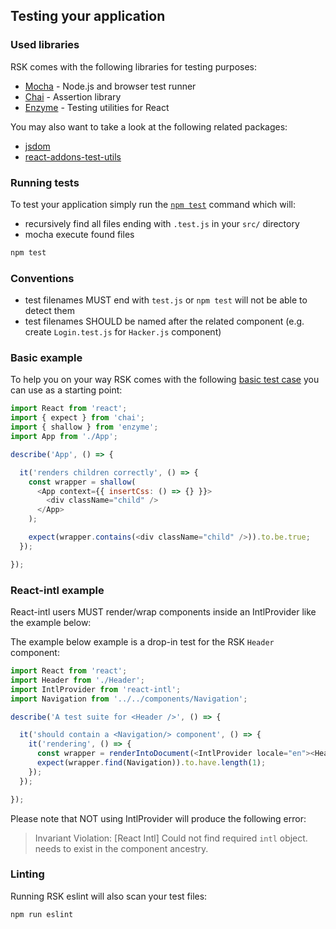 ## Testing your application

### Used libraries

RSK comes with the following libraries for testing purposes:

- [Mocha](https://mochajs.org/) - Node.js and browser test runner
- [Chai](http://chaijs.com/) - Assertion library
- [Enzyme](https://github.com/airbnb/enzyme) - Testing utilities for React

You may also want to take a look at the following related packages:

- [jsdom](https://github.com/tmpvar/jsdom)
- [react-addons-test-utils](https://www.npmjs.com/package/react-addons-test-utils)

### Running tests

To test your application simply run the
[`npm test`](https://github.com/kriasoft/react-starter-kit/blob/b22b1810461cec9c53eedffe632a3ce70a6b29a3/package.json#L154)
command which will:
- recursively find all files ending with `.test.js` in your `src/` directory
- mocha execute found files

```bash
npm test
```

### Conventions

- test filenames MUST end with `test.js` or `npm test` will not be able to detect them
- test filenames SHOULD be named after the related component (e.g. create `Login.test.js` for
`Hacker.js` component)

### Basic example

To help you on your way RSK comes with the following
[basic test case](https://github.com/kriasoft/react-starter-kit/blob/master/src/components/App/App.test.js)
you can use as a starting point:

```js
import React from 'react';
import { expect } from 'chai';
import { shallow } from 'enzyme';
import App from './App';

describe('App', () => {

  it('renders children correctly', () => {
    const wrapper = shallow(
      <App context={{ insertCss: () => {} }}>
        <div className="child" />
      </App>
    );

    expect(wrapper.contains(<div className="child" />)).to.be.true;
  });

});
```

### React-intl example

React-intl users MUST render/wrap components inside an IntlProvider like the example below:

The example below example is a drop-in test for the RSK `Header` component:

```js
import React from 'react';
import Header from './Header';
import IntlProvider from 'react-intl';
import Navigation from '../../components/Navigation';

describe('A test suite for <Header />', () => {

  it('should contain a <Navigation/> component', () => {
    it('rendering', () => {
      const wrapper = renderIntoDocument(<IntlProvider locale="en"><Header /></IntlProvider>);
      expect(wrapper.find(Navigation)).to.have.length(1);
    });
  });

});
```

Please note that  NOT using IntlProvider will produce the following error: 

> Invariant Violation: [React Intl] Could not find required `intl` object. <IntlProvider>
> needs to exist in the component ancestry.

### Linting

Running RSK eslint will also scan your test files:

```bash
npm run eslint
```

